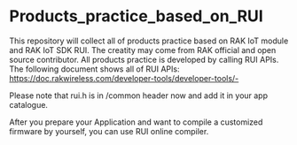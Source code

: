 # Products_practice_based_on_RUI
This repository will collect all of products practice based on RAK IoT module and RAK IoT SDK RUI. The creatity may come from RAK official and open source contributor. 
All products practice is developed by calling RUI APIs. The following document shows all of RUI APIs:  
https://doc.rakwireless.com/developer-tools/developer-tools/-


Please note that rui.h is in /common header now and add it in your app catalogue.

After you prepare your Application and want to compile a customized firmware by yourself, you can use RUI online compiler.

